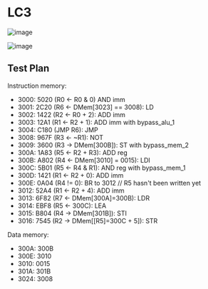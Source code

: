 # LC3
![image](https://github.com/coolnikitav/learning/assets/30304422/28a4dc9e-65af-4c24-a04c-d40f763849bf)

![image](https://github.com/coolnikitav/learning/assets/30304422/66056a8c-8f12-464f-b810-f332a8bdde21)

## Test Plan
Instruction memory:
- 3000: 5020 (R0 <- R0 & 0) AND imm
- 3001: 2C20 (R6 <- DMem[3023] == 3008): LD
- 3002: 1422 (R2 <- R0 + 2): ADD imm
- 3003: 12A1 (R1 <- R2 + 1): ADD imm with bypass_alu_1
- 3004: C180 (JMP R6): JMP
- 3008: 967F (R3 <- ~R1): NOT
- 3009: 3600 (R3 -> DMem[300B]): ST with bypass_mem_2
- 300A: 1A83 (R5 <- R2 + R3): ADD reg
- 300B: A802 (R4 <- DMem[3010] = 0015): LDI
- 300C: 5B01 (R5 <- R4 & R1): AND reg with bypass_mem_1
- 300D: 1421 (R1 <- R2 + 0): ADD imm
- 300E: 0A04 (R4 != 0): BR to 3012  // R5 hasn't been written yet
- 3012: 52A4 (R1 <- R2 + 4): ADD imm
- 3013: 6F82 (R7 <- DMem[300A]=300B): LDR
- 3014: EBF8 (R5 <- 300C): LEA
- 3015: B804 (R4 -> DMem[301B]): STI 
- 3016: 7545 (R2 -> DMem[[R5]=300C + 5]): STR

Data memory:
- 300A: 300B
- 300E: 3010
- 3010: 0015
- 301A: 301B
- 3024: 3008
